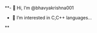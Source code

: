 **- 👋 Hi, I’m @bhavyakrishna001
- 👀 I’m interested in C,C++ languages...
<!---
bhavyakrishna001/bhavyakrishna001 is a ✨ special ✨ repository because its `README.md` (this file) appears on your GitHub profile.
You can click the Preview link to take a look at your changes.
--->
**
